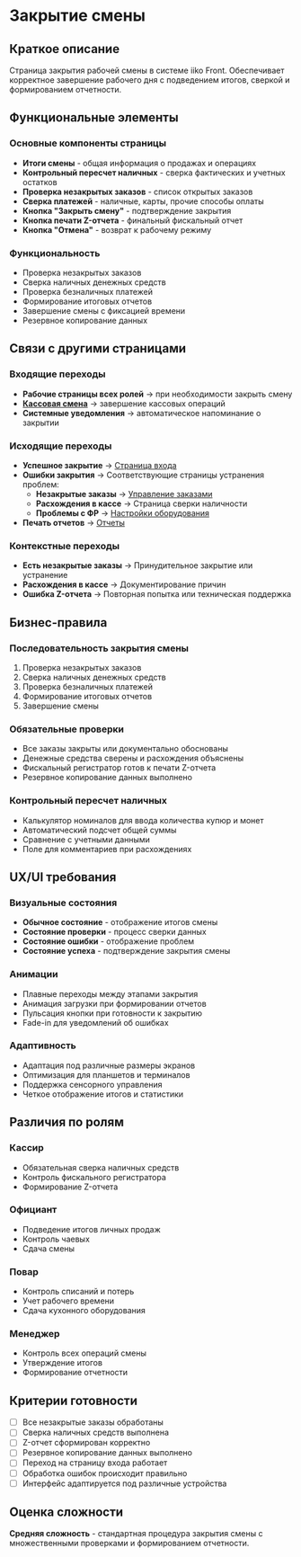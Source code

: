 # Закрытие смены

## Краткое описание

Страница закрытия рабочей смены в системе iiko Front. Обеспечивает корректное завершение рабочего дня с подведением итогов, сверкой и формированием отчетности.

## Функциональные элементы

### Основные компоненты страницы

- **Итоги смены** - общая информация о продажах и операциях
- **Контрольный пересчет наличных** - сверка фактических и учетных остатков
- **Проверка незакрытых заказов** - список открытых заказов
- **Сверка платежей** - наличные, карты, прочие способы оплаты
- **Кнопка "Закрыть смену"** - подтверждение закрытия
- **Кнопка печати Z-отчета** - финальный фискальный отчет
- **Кнопка "Отмена"** - возврат к рабочему режиму

### Функциональность

- Проверка незакрытых заказов
- Сверка наличных денежных средств
- Проверка безналичных платежей
- Формирование итоговых отчетов
- Завершение смены с фиксацией времени
- Резервное копирование данных

## Связи с другими страницами

### Входящие переходы

- **Рабочие страницы всех ролей** → при необходимости закрыть смену
- **[Кассовая смена](./cash-shift.md)** → завершение кассовых операций
- **Системные уведомления** → автоматическое напоминание о закрытии

### Исходящие переходы

- **Успешное закрытие** → [Страница входа](./login.md)
- **Ошибки закрытия** → Соответствующие страницы устранения проблем:
    - **Незакрытые заказы** → [Управление заказами](./order-management.md)
    - **Расхождения в кассе** → Страница сверки наличности
    - **Проблемы с ФР** → [Настройки оборудования](./equipment-settings.md)
- **Печать отчетов** → [Отчеты](./reports.md)

### Контекстные переходы

- **Есть незакрытые заказы** → Принудительное закрытие или устранение
- **Расхождения в кассе** → Документирование причин
- **Ошибка Z-отчета** → Повторная попытка или техническая поддержка

## Бизнес-правила

### Последовательность закрытия смены

1. Проверка незакрытых заказов
2. Сверка наличных денежных средств
3. Проверка безналичных платежей
4. Формирование итоговых отчетов
5. Завершение смены

### Обязательные проверки

- Все заказы закрыты или документально обоснованы
- Денежные средства сверены и расхождения объяснены
- Фискальный регистратор готов к печати Z-отчета
- Резервное копирование данных выполнено

### Контрольный пересчет наличных

- Калькулятор номиналов для ввода количества купюр и монет
- Автоматический подсчет общей суммы
- Сравнение с учетными данными
- Поле для комментариев при расхождениях

## UX/UI требования

### Визуальные состояния

- **Обычное состояние** - отображение итогов смены
- **Состояние проверки** - процесс сверки данных
- **Состояние ошибки** - отображение проблем
- **Состояние успеха** - подтверждение закрытия смены

### Анимации

- Плавные переходы между этапами закрытия
- Анимация загрузки при формировании отчетов
- Пульсация кнопки при готовности к закрытию
- Fade-in для уведомлений об ошибках

### Адаптивность

- Адаптация под различные размеры экранов
- Оптимизация для планшетов и терминалов
- Поддержка сенсорного управления
- Четкое отображение итогов и статистики

## Различия по ролям

### Кассир

- Обязательная сверка наличных средств
- Контроль фискального регистратора
- Формирование Z-отчета

### Официант

- Подведение итогов личных продаж
- Контроль чаевых
- Сдача смены

### Повар

- Контроль списаний и потерь
- Учет рабочего времени
- Сдача кухонного оборудования

### Менеджер

- Контроль всех операций смены
- Утверждение итогов
- Формирование отчетности

## Критерии готовности

- [ ] Все незакрытые заказы обработаны
- [ ] Сверка наличных средств выполнена
- [ ] Z-отчет сформирован корректно
- [ ] Резервное копирование данных выполнено
- [ ] Переход на страницу входа работает
- [ ] Обработка ошибок происходит правильно
- [ ] Интерфейс адаптируется под различные устройства

## Оценка сложности

**Средняя сложность** - стандартная процедура закрытия смены с множественными проверками и формированием отчетности.

